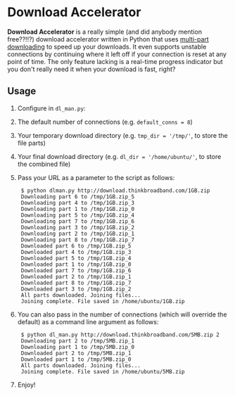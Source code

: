 # Download Accelerator
**Download Accelerator** is a really simple (and did anybody mention free??!!?) download accelerator written in Python that uses [multi-part downloading](https://www.quora.com/How-does-IDM-internet-download-manager-work) to speed up your downloads. It even supports unstable connections by continuing where it left off if your connection is reset at any point of time. The only feature lacking is a real-time progress indicator but you don't really need it when your download is fast, right?

## Usage
1. Configure in `dl_man.py`:
  1. The default number of connections (e.g. `default_conns = 8`)
  2. Your temporary download directory (e.g. `tmp_dir = '/tmp/'`, to store the file parts)
  3. Your final download directory (e.g. `dl_dir = '/home/ubuntu/'`, to store the combined file)
2. Pass your URL as a parameter to the script as follows:

        $ python dlman.py http://download.thinkbroadband.com/1GB.zip
        Downloading part 6 to /tmp/1GB.zip_5
        Downloading part 4 to /tmp/1GB.zip_3
        Downloading part 1 to /tmp/1GB.zip_0
        Downloading part 5 to /tmp/1GB.zip_4
        Downloading part 7 to /tmp/1GB.zip_6
        Downloading part 3 to /tmp/1GB.zip_2
        Downloading part 2 to /tmp/1GB.zip_1
        Downloading part 8 to /tmp/1GB.zip_7
        Downloaded part 6 to /tmp/1GB.zip_5
        Downloaded part 4 to /tmp/1GB.zip_3
        Downloaded part 5 to /tmp/1GB.zip_4
        Downloaded part 1 to /tmp/1GB.zip_0
        Downloaded part 7 to /tmp/1GB.zip_6
        Downloaded part 2 to /tmp/1GB.zip_1
        Downloaded part 8 to /tmp/1GB.zip_7
        Downloaded part 3 to /tmp/1GB.zip_2
        All parts downloaded. Joining files...
        Joining complete. File saved in /home/ubuntu/1GB.zip

3. You can also pass in the number of connections (which will override the default) as a command line argument as follows:

        $ python dl_man.py http://download.thinkbroadband.com/5MB.zip 2
        Downloading part 2 to /tmp/5MB.zip_1
        Downloading part 1 to /tmp/5MB.zip_0
        Downloaded part 2 to /tmp/5MB.zip_1
        Downloaded part 1 to /tmp/5MB.zip_0
        All parts downloaded. Joining files...
        Joining complete. File saved in /home/ubuntu/5MB.zip

3. Enjoy!
